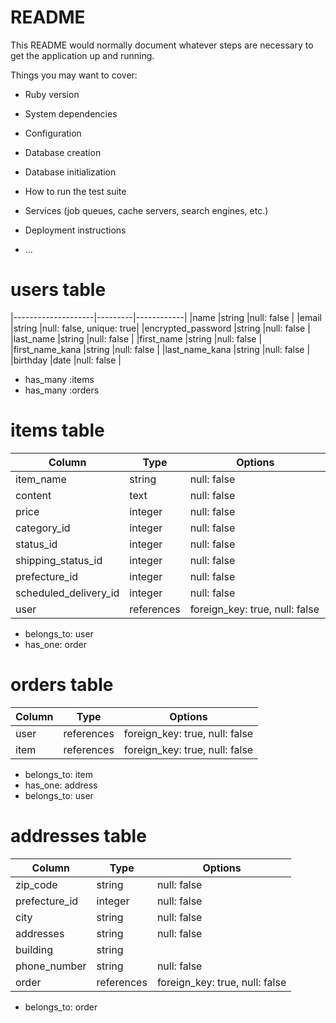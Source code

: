 # README

This README would normally document whatever steps are necessary to get the
application up and running.

Things you may want to cover:

* Ruby version

* System dependencies

* Configuration

* Database creation

* Database initialization

* How to run the test suite

* Services (job queues, cache servers, search engines, etc.)

* Deployment instructions

* ...

# users table


|--------------------|---------|------------|
|name                |string   |null: false |
|email               |string   |null: false, unique: true|
|encrypted_password  |string   |null: false |
|last_name           |string   |null: false |
|first_name          |string   |null: false |
|first_name_kana     |string   |null: false |
|last_name_kana      |string   |null: false |
|birthday            |date     |null: false |

- has_many :items
- has_many :orders


# items table


|Column              |Type       |Options     |
|--------------------|----------  |------------|
|item_name           |string      |null: false |
|content             |text        |null: false |
|price               |integer     |null: false |
|category_id         |integer    |null: false |
|status_id           |integer    |null: false |
|shipping_status_id     |integer     |null: false |
|prefecture_id       |integer    |null: false |
|scheduled_delivery_id  |integer    |null: false |
|user                |references|foreign_key: true, null: false　|




- belongs_to: user
- has_one: order



# orders table

|Column              |Type        |Options                       |
|--------------------|------------|------------------------------|
|user                |references  |foreign_key: true, null: false|
|item                |references  |foreign_key: true, null: false|

- belongs_to: item
- has_one: address
- belongs_to: user




# addresses table

|Column              |Type        |Options     |
|--------------------|------------|------------|
|zip_code            |string      |null: false |
|prefecture_id |integer    |null: false |
|city                |string      |null: false |
|addresses           |string      |null: false |
|building            |string      |
|phone_number        |string      |null: false |
|order               |references  |foreign_key: true, null: false|

- belongs_to: order




